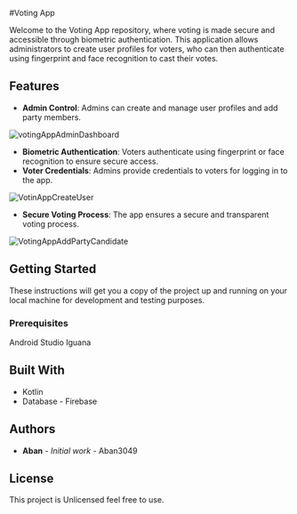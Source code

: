 #Voting App

Welcome to the Voting App repository, where voting is made secure and accessible through biometric authentication. This application allows administrators to create user profiles for voters, who can then authenticate using fingerprint and face recognition to cast their votes.

## Features

- **Admin Control**: Admins can create and manage user profiles and add party members.
  
![votingAppAdminDashboard](https://github.com/Aban3049/VotingApp/assets/157634467/76633a4e-c20d-4976-818a-9b85051b8158)

- **Biometric Authentication**: Voters authenticate using fingerprint or face recognition to ensure secure access.
- **Voter Credentials**: Admins provide credentials to voters for logging in to the app.
  
![VotinAppCreateUser](https://github.com/Aban3049/VotingApp/assets/157634467/b4012070-fac8-4300-85f2-c6d784c903e4)

- **Secure Voting Process**: The app ensures a secure and transparent voting process.
  
![VotingAppAddPartyCandidate](https://github.com/Aban3049/VotingApp/assets/157634467/096c5884-268b-4d28-ac4d-5425a6c5c1b8)

## Getting Started

These instructions will get you a copy of the project up and running on your local machine for development and testing purposes.

### Prerequisites

Android Studio Iguana 

## Built With

* Kotlin
* Database - Firebase

## Authors

* **Aban** - *Initial work* - Aban3049


## License

This project is Unlicensed feel free to use.
